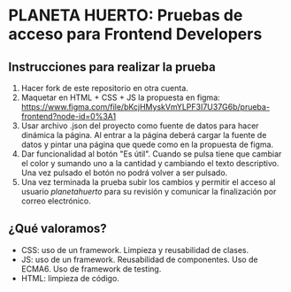 # PLANETA HUERTO: Pruebas de acceso para Frontend Developers

## Instrucciones para realizar la prueba
1. Hacer fork de este repositorio en otra cuenta.
2. Maquetar en HTML + CSS + JS la propuesta en figma: https://www.figma.com/file/bKcjHMyskVmYLPF3I7U37G6b/prueba-frontend?node-id=0%3A1
3. Usar archivo .json del proyecto como fuente de datos para hacer dinámica la página. Al entrar a la página deberá cargar la fuente de datos y pintar una página que quede como en la propuesta de figma.
4. Dar funcionalidad al botón "Es útil". Cuando se pulsa tiene que cambiar el color y sumando uno a la cantidad y cambiando el texto descriptivo. Una vez pulsado el botón no podrá volver a ser pulsado.
5. Una vez terminada la prueba subir los cambios y permitir el acceso al usuario _planetahuerto_ para su revisión y comunicar la finalización por correo electrónico.

## ¿Qué valoramos?
* CSS: uso de un framework. Limpieza y reusabilidad de clases.
* JS: uso de un framework. Reusabilidad de componentes. Uso de ECMA6. Uso de framework de testing.
* HTML: limpieza de código.
